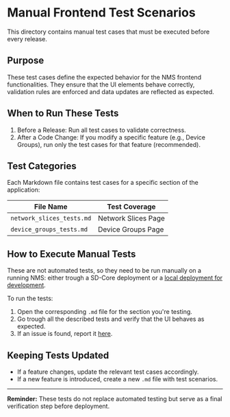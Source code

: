 # Manual Frontend Test Scenarios

This directory contains manual test cases that must be executed before every release.

## Purpose
These test cases define the expected behavior for the NMS frontend functionalities. They ensure that the UI elements behave correctly, validation rules are enforced and data updates are reflected as expected.

## When to Run These Tests
1. Before a Release: Run all test cases to validate correctness.
2. After a Code Change: If you modify a specific feature (e.g., Device Groups), run only the test cases for that feature (recommended).

## Test Categories
Each Markdown file contains test cases for a specific section of the application:

| File Name                         | Test Coverage |
|-----------------------------------|----------------|
| `network_slices_tests.md`         | Network Slices Page |
| `device_groups_tests.md`          | Device Groups Page |

## How to Execute Manual Tests
These are not automated tests, so they need to be run manually on a running NMS: either trough a SD-Core deployment or a [local deployment for development](/sdcore-nms/CONTRIBUTING.md).

To run the tests:

1. Open the corresponding `.md` file for the section you're testing.
2. Go trough all the described tests and verify that the UI behaves as expected.
4. If an issue is found, report it [here](https://github.com/canonical/charmed-aether-sd-core/issues/new/choose).

## Keeping Tests Updated
- If a feature changes, update the relevant test cases accordingly.
- If a new feature is introduced, create a new `.md` file with test scenarios.

---

 **Reminder:** These tests do not replace automated testing but serve as a final verification step before deployment.
